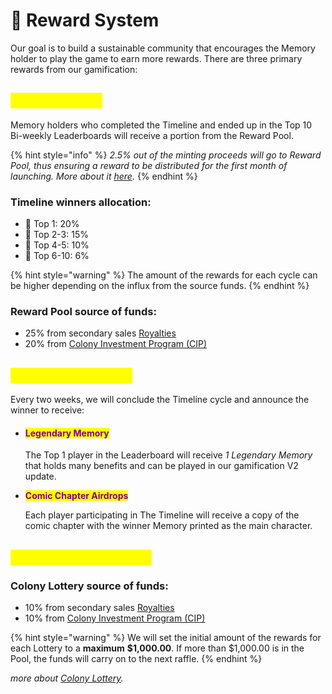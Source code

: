 # 🎯 Reward System

Our goal is to build a sustainable community that encourages the Memory holder to play the game to earn more rewards. There are three primary rewards from our gamification:

## <mark style="color:yellow;">1. Reward Pool</mark>

Memory holders who completed the Timeline and ended up in the Top 10 Bi-weekly Leaderboards will receive a portion from the Reward Pool.&#x20;

{% hint style="info" %}
_2.5% out of the minting proceeds will go to Reward Pool, thus ensuring a reward to be distributed for the first month of launching. More about it_ [_here_](../i-want-to-know-more/funds-allocation.md#initial-sale)_._
{% endhint %}

### Timeline winners allocation:

* 🥇 Top 1: 20%
* 🥈 Top 2-3: 15%
* 🥉 Top 4-5: 10%
* 🏅 Top 6-10: 6%

{% hint style="warning" %}
The amount of the rewards for each cycle can be higher depending on the influx from the source funds.
{% endhint %}

### Reward Pool source of funds:

* 25% from secondary sales [Royalties](../i-want-to-know-more/funds-allocation.md#royalty)
* 20% from [Colony Investment Program (CIP)](../i-want-to-know-more/funds-allocation.md#colony-investment-program-cip)

## <mark style="color:yellow;">2. Timeline Reward</mark>

Every two weeks, we will conclude the Timeline cycle and announce the winner to receive:

*   #### &#x20;<mark style="color:purple;">Legendary Memory</mark>

    The Top 1 player in the Leaderboard will receive _1 Legendary Memory_ that holds many benefits and can be played in our gamification V2 update.
*   <mark style="color:purple;">**Comic Chapter Airdrops**</mark>

    Each player participating in The Timeline will receive a copy of the comic chapter with the winner Memory printed as the main character.

## <mark style="color:yellow;">3. Colony Lottery Pool</mark>

### Colony Lottery source of funds:

* 10% from secondary sales [Royalties](../i-want-to-know-more/funds-allocation.md#royalty)
* 10% from [Colony Investment Program (CIP)](../i-want-to-know-more/funds-allocation.md#colony-investment-program-cip)

{% hint style="warning" %}
We will set the initial amount of the rewards for each Lottery to a **maximum** **$1,000.00**. If more than $1,000.00 is in the Pool, the funds will carry on to the next raffle.
{% endhint %}

_more about_ [_Colony Lottery_](gamification.md#colony-lottery)_._
